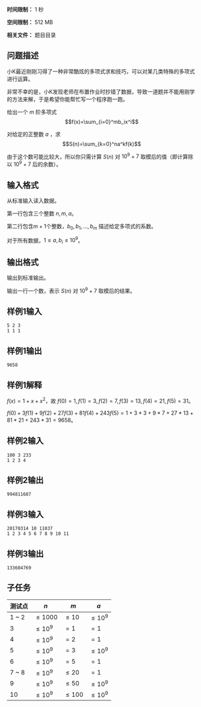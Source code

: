


**时间限制：** 1 秒 


**空间限制：** 512 MB

**相关文件：** 题目目录




## 问题描述

小K最近刚刚习得了一种非常酷炫的多项式求和技巧，可以对某几类特殊的多项式进行运算。

非常不幸的是，小K发现老师在布置作业时抄错了数据，导致一道题并不能用刚学的方法来解，于是希望你能帮忙写一个程序跑一跑。

给出一个 $m$ 阶多项式$$f(x)=\sum_{i=0}^mb_ix^i$$

对给定的正整数 $a$ ，求$$S(n)=\sum_{k=0}^na^kf(k)$$

由于这个数可能比较大，所以你只需计算 $S(n)$ 对 $10^9+7$ 取模后的值（即计算除以 $10^9+7$ 后的余数）。

## 输入格式

从标准输入读入数据。

第一行包含三个整数 $n,m,a$。

第二行包含$m+1$个整数，$b_0,b_1,\dots,b_m$ 描述给定多项式的系数。

对于所有数据，$1\leq a,b_i\leq 10^9$。

## 输出格式

输出到标准输出。

输出一行一个数，表示 $S(n)$ 对 $10^9+7$ 取模后的结果。






## 样例1输入

```plain
5 2 3
1 1 1

```



## 样例1输出

```plain
9658

```


## 样例1解释

$f(x)=1+x+x^2$，故 $f(0)=1,f(1)=3,f(2)=7,f(3)=13,f(4)=21,f(5)=31$。

$f(0)+3f(1)+9f(2)+27f(3)+81f(4)+243f(5)=1+3*3+9*7+27*13+81*21+243*31=9658$。




## 样例2输入

```plain
100 3 233
1 2 3 4

```



## 样例2输出

```plain
994811687

```





## 样例3输入

```plain
20170314 10 11037
1 2 3 4 5 6 7 8 9 10 11

```



## 样例3输出

```plain
133604769

```


## 子任务

| 测试点      | $n$         | $m$         | $a$          |
| ----------- | ----------- | ----------- | ------------ |
| $1$ ~ $2$   | $\leq 1000$ | $\leq 10$   | $\leq 10^9$  |
| $3$         | $\leq 10^9$ | $=1$        | $=1$         |
| $4$         | $\leq 10^9$ | $=2$        | $=1$         |
| $5$         | $\leq 10^9$ | $=3$        | $\leq 10^9$  |
| $6$         | $\leq 10^9$ | $=5$        | $=1$         |
| $7$ ~ $8$   | $\leq 10^9$ | $\leq 20$   | $=1$         |
| $9$         | $\leq 10^9$ | $\leq 50$   | $\leq 10^9$  |
| $10$        | $\leq 10^9$ | $\leq 100$  | $\leq 10^9$  |